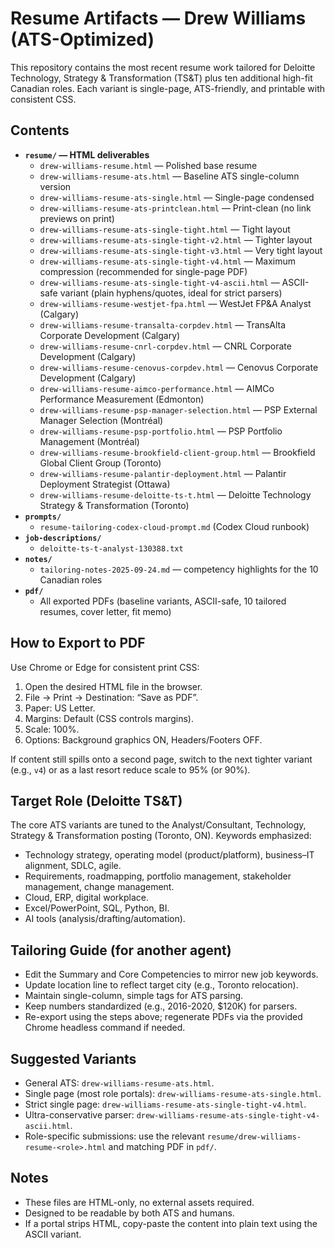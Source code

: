 # Resume Artifacts — Drew Williams (ATS-Optimized)

This repository contains the most recent resume work tailored for Deloitte Technology, Strategy & Transformation (TS&T) plus ten additional high-fit Canadian roles. Each variant is single-page, ATS-friendly, and printable with consistent CSS.

## Contents

- **`resume/` — HTML deliverables**
  - `drew-williams-resume.html` — Polished base resume
  - `drew-williams-resume-ats.html` — Baseline ATS single-column version
  - `drew-williams-resume-ats-single.html` — Single-page condensed
  - `drew-williams-resume-ats-printclean.html` — Print-clean (no link previews on print)
  - `drew-williams-resume-ats-single-tight.html` — Tight layout
  - `drew-williams-resume-ats-single-tight-v2.html` — Tighter layout
  - `drew-williams-resume-ats-single-tight-v3.html` — Very tight layout
  - `drew-williams-resume-ats-single-tight-v4.html` — Maximum compression (recommended for single-page PDF)
  - `drew-williams-resume-ats-single-tight-v4-ascii.html` — ASCII-safe variant (plain hyphens/quotes, ideal for strict parsers)
  - `drew-williams-resume-westjet-fpa.html` — WestJet FP&A Analyst (Calgary)
  - `drew-williams-resume-transalta-corpdev.html` — TransAlta Corporate Development (Calgary)
  - `drew-williams-resume-cnrl-corpdev.html` — CNRL Corporate Development (Calgary)
  - `drew-williams-resume-cenovus-corpdev.html` — Cenovus Corporate Development (Calgary)
  - `drew-williams-resume-aimco-performance.html` — AIMCo Performance Measurement (Edmonton)
  - `drew-williams-resume-psp-manager-selection.html` — PSP External Manager Selection (Montréal)
  - `drew-williams-resume-psp-portfolio.html` — PSP Portfolio Management (Montréal)
  - `drew-williams-resume-brookfield-client-group.html` — Brookfield Global Client Group (Toronto)
  - `drew-williams-resume-palantir-deployment.html` — Palantir Deployment Strategist (Ottawa)
  - `drew-williams-resume-deloitte-ts-t.html` — Deloitte Technology Strategy & Transformation (Toronto)
- **`prompts/`**
  - `resume-tailoring-codex-cloud-prompt.md` (Codex Cloud runbook)
- **`job-descriptions/`**
  - `deloitte-ts-t-analyst-130388.txt`
- **`notes/`**
  - `tailoring-notes-2025-09-24.md` — competency highlights for the 10 Canadian roles
- **`pdf/`**
  - All exported PDFs (baseline variants, ASCII-safe, 10 tailored resumes, cover letter, fit memo)

## How to Export to PDF

Use Chrome or Edge for consistent print CSS:

1. Open the desired HTML file in the browser.
2. File → Print → Destination: “Save as PDF”.
3. Paper: US Letter.
4. Margins: Default (CSS controls margins).
5. Scale: 100%.
6. Options: Background graphics ON, Headers/Footers OFF.

If content still spills onto a second page, switch to the next tighter variant (e.g., `v4`) or as a last resort reduce scale to 95% (or 90%).

## Target Role (Deloitte TS&T)

The core ATS variants are tuned to the Analyst/Consultant, Technology, Strategy & Transformation posting (Toronto, ON). Keywords emphasized:

- Technology strategy, operating model (product/platform), business–IT alignment, SDLC, agile.
- Requirements, roadmapping, portfolio management, stakeholder management, change management.
- Cloud, ERP, digital workplace.
- Excel/PowerPoint, SQL, Python, BI.
- AI tools (analysis/drafting/automation).

## Tailoring Guide (for another agent)

- Edit the Summary and Core Competencies to mirror new job keywords.
- Update location line to reflect target city (e.g., Toronto relocation).
- Maintain single-column, simple tags for ATS parsing.
- Keep numbers standardized (e.g., 2016-2020, $120K) for parsers.
- Re-export using the steps above; regenerate PDFs via the provided Chrome headless command if needed.

## Suggested Variants

- General ATS: `drew-williams-resume-ats.html`.
- Single page (most role portals): `drew-williams-resume-ats-single.html`.
- Strict single page: `drew-williams-resume-ats-single-tight-v4.html`.
- Ultra-conservative parser: `drew-williams-resume-ats-single-tight-v4-ascii.html`.
- Role-specific submissions: use the relevant `resume/drew-williams-resume-<role>.html` and matching PDF in `pdf/`.

## Notes

- These files are HTML-only, no external assets required.
- Designed to be readable by both ATS and humans.
- If a portal strips HTML, copy-paste the content into plain text using the ASCII variant.

